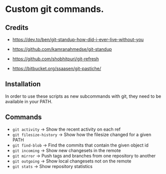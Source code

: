 # Custom git commands.


## Credits

* https://dev.to/ben/git-standup-how-did-i-ever-live-without-you
* https://github.com/kamranahmedse/git-standup

* https://github.com/shobhitpuri/git-refresh

* https://bitbucket.org/ssaasen/git-pastiche/



## Installation

In order to use these scripts as new subcommands with git, they need to be available in your PATH.

## Commands

* `git activity` -> Show the recent activity on each ref
* `git filesize-history` -> Show how the filesize changed for a given PATH
* `git find-blob` -> Find the commits that contain the given object id
* `git incoming` -> Show new changesets in the remote
* `git mirror` -> Push tags and branches from one repository to another
* `git outgoing` -> Show local changesets not on the remote
* `git stats` -> Show repository statistics
